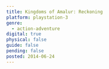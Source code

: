 ```yaml
---
title: Kingdoms of Amalur: Reckoning
platform: playstation-3
genre:
  - action-adventure
digital: true
physical: false
guide: false
pending: false
posted: 2014-06-24
---
```


